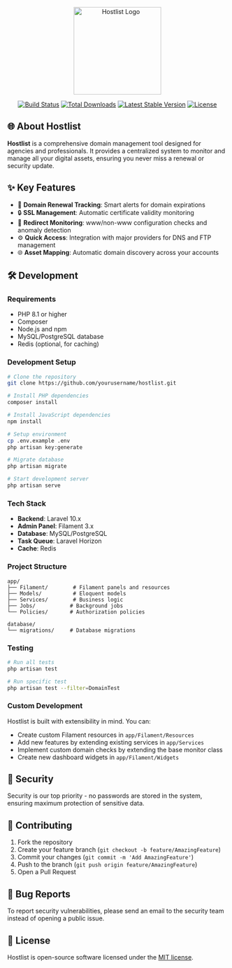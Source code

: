 <p align="center">
<img src="https://avatars.githubusercontent.com/u/186941888?v=4" width="200" alt="Hostlist Logo">
</p>

<p align="center">
<a href="https://github.com/hostlist/actions"><img src="https://github.com/hostlist/workflows/tests/badge.svg" alt="Build Status"></a>
<a href="https://packagist.org/packages/hostlist/hostlist"><img src="https://img.shields.io/packagist/dt/hostlist/hostlist" alt="Total Downloads"></a>
<a href="https://packagist.org/packages/hostlist/hostlist"><img src="https://img.shields.io/packagist/v/hostlist/hostlist" alt="Latest Stable Version"></a>
<a href="https://packagist.org/packages/hostlist/hostlist"><img src="https://img.shields.io/packagist/l/hostlist/hostlist" alt="License"></a>
</p>

## 🌐 About Hostlist

**Hostlist** is a comprehensive domain management tool designed for agencies and professionals. It provides a centralized system to monitor and manage all your digital assets, ensuring you never miss a renewal or security update.

## ✨ Key Features

- 🔄 **Domain Renewal Tracking**: Smart alerts for domain expirations
- 🔒 **SSL Management**: Automatic certificate validity monitoring
- 🚦 **Redirect Monitoring**: www/non-www configuration checks and anomaly detection
- ⚙️ **Quick Access**: Integration with major providers for DNS and FTP management
- 🌐 **Asset Mapping**: Automatic domain discovery across your accounts

## 🛠️ Development

### Requirements
- PHP 8.1 or higher
- Composer
- Node.js and npm
- MySQL/PostgreSQL database
- Redis (optional, for caching)

### Development Setup
```bash
# Clone the repository
git clone https://github.com/yourusername/hostlist.git

# Install PHP dependencies
composer install

# Install JavaScript dependencies
npm install

# Setup environment
cp .env.example .env
php artisan key:generate

# Migrate database
php artisan migrate

# Start development server
php artisan serve
```

### Tech Stack
- **Backend**: Laravel 10.x
- **Admin Panel**: Filament 3.x
- **Database**: MySQL/PostgreSQL
- **Task Queue**: Laravel Horizon
- **Cache**: Redis

### Project Structure
```
app/
├── Filament/        # Filament panels and resources
├── Models/          # Eloquent models
├── Services/        # Business logic
├── Jobs/           # Background jobs
└── Policies/       # Authorization policies

database/
└── migrations/     # Database migrations
```

### Testing
```bash
# Run all tests
php artisan test

# Run specific test
php artisan test --filter=DomainTest
```

### Custom Development
Hostlist is built with extensibility in mind. You can:
- Create custom Filament resources in `app/Filament/Resources`
- Add new features by extending existing services in `app/Services`
- Implement custom domain checks by extending the base monitor class
- Create new dashboard widgets in `app/Filament/Widgets`

## 🔐 Security
Security is our top priority - no passwords are stored in the system, ensuring maximum protection of sensitive data.

## 🤝 Contributing
1. Fork the repository
2. Create your feature branch (`git checkout -b feature/AmazingFeature`)
3. Commit your changes (`git commit -m 'Add AmazingFeature'`)
4. Push to the branch (`git push origin feature/AmazingFeature`)
5. Open a Pull Request

## 📝 Bug Reports
To report security vulnerabilities, please send an email to the security team instead of opening a public issue.

## 📜 License
Hostlist is open-source software licensed under the [MIT license](https://opensource.org/licenses/MIT).
